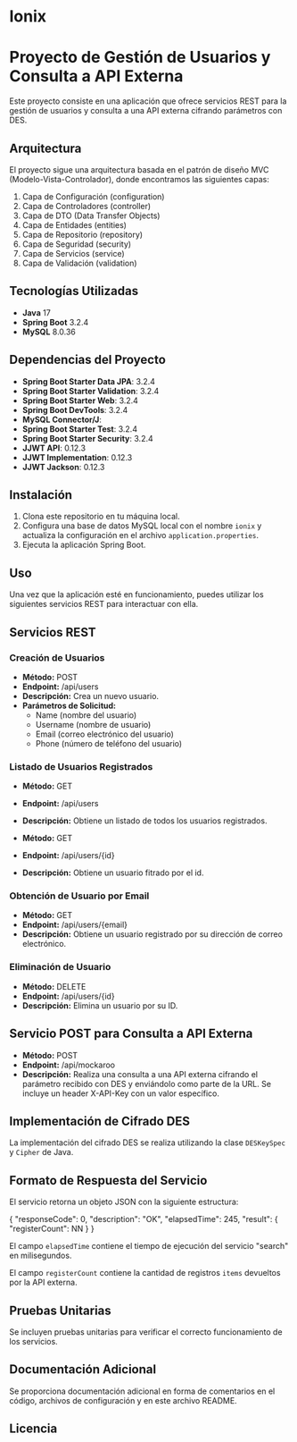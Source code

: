 # Ionix
# Proyecto de Gestión de Usuarios y Consulta a API Externa

Este proyecto consiste en una aplicación que ofrece servicios REST para la gestión de usuarios y consulta a una API externa cifrando parámetros con DES.

## Arquitectura

El proyecto sigue una arquitectura basada en el patrón de diseño MVC (Modelo-Vista-Controlador), donde encontramos las siguientes capas: 

1. Capa de Configuración (configuration)
2. Capa de Controladores (controller)
3. Capa de DTO (Data Transfer Objects)
4. Capa de Entidades (entities)
5. Capa de Repositorio (repository)
6. Capa de Seguridad (security)
7. Capa de Servicios (service)
8. Capa de Validación (validation)

## Tecnologías Utilizadas
- **Java** 17
- **Spring Boot** 3.2.4
- **MySQL** 8.0.36

## Dependencias del Proyecto

- **Spring Boot Starter Data JPA**: 3.2.4
- **Spring Boot Starter Validation**: 3.2.4
- **Spring Boot Starter Web**: 3.2.4
- **Spring Boot DevTools**: 3.2.4
- **MySQL Connector/J**: 
- **Spring Boot Starter Test**: 3.2.4
- **Spring Boot Starter Security**: 3.2.4
- **JJWT API**: 0.12.3
- **JJWT Implementation**: 0.12.3
- **JJWT Jackson**: 0.12.3

## Instalación

1. Clona este repositorio en tu máquina local.
2. Configura una base de datos MySQL local con el nombre `ionix` y actualiza la configuración en el archivo `application.properties`.
3. Ejecuta la aplicación Spring Boot.

## Uso

Una vez que la aplicación esté en funcionamiento, puedes utilizar los siguientes servicios REST para interactuar con ella.

## Servicios REST

### Creación de Usuarios

- **Método:** POST
- **Endpoint:** /api/users
- **Descripción:** Crea un nuevo usuario.
- **Parámetros de Solicitud:**
  - Name (nombre del usuario)
  - Username (nombre de usuario)
  - Email (correo electrónico del usuario)
  - Phone (número de teléfono del usuario)

### Listado de Usuarios Registrados

- **Método:** GET
- **Endpoint:** /api/users
- **Descripción:** Obtiene un listado de todos los usuarios registrados.

- **Método:** GET
- **Endpoint:** /api/users/{id}
- **Descripción:** Obtiene un usuario fitrado por el id.


### Obtención de Usuario por Email

- **Método:** GET
- **Endpoint:** /api/users/{email}
- **Descripción:** Obtiene un usuario registrado por su dirección de correo electrónico.

### Eliminación de Usuario

- **Método:** DELETE
- **Endpoint:** /api/users/{id}
- **Descripción:** Elimina un usuario por su ID.

## Servicio POST para Consulta a API Externa

- **Método:** POST
- **Endpoint:** /api/mockaroo
- **Descripción:** Realiza una consulta a una API externa cifrando el parámetro recibido con DES y enviándolo como parte de la URL. Se incluye un header X-API-Key con un valor específico.

## Implementación de Cifrado DES

La implementación del cifrado DES se realiza utilizando la clase `DESKeySpec` y `Cipher` de Java.

## Formato de Respuesta del Servicio

El servicio retorna un objeto JSON con la siguiente estructura:

{
  "responseCode": 0,
  "description": "OK",
  "elapsedTime": 245,
  "result": {
              "registerCount": NN
            }
}


El campo `elapsedTime` contiene el tiempo de ejecución del servicio "search" en milisegundos.

El campo `registerCount` contiene la cantidad de registros `items` devueltos por la API externa.

## Pruebas Unitarias

Se incluyen pruebas unitarias para verificar el correcto funcionamiento de los servicios.

## Documentación Adicional

Se proporciona documentación adicional en forma de comentarios en el código, archivos de configuración y en este archivo README.

## Licencia


